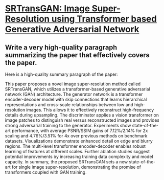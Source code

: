 # [SRTransGAN: Image Super-Resolution using Transformer based Generative   Adversarial Network](https://arxiv.org/abs/2312.01999)

## Write a very high-quality paragraph summarizing the paper that effectively covers the paper.

 Here is a high-quality summary paragraph of the paper:

This paper proposes a novel image super-resolution method called SRTransGAN, which utilizes a transformer-based generative adversarial network (GAN) architecture. The generator network is a transformer encoder-decoder model with skip connections that learns hierarchical representations and cross-scale relationships between low and high-resolution images. This allows it to effectively reconstruct high-frequency details during upsampling. The discriminator applies a vision transformer on image patches to distinguish real versus reconstructed images and provides strong adversarial training to the generator. Experiments show state-of-the-art performance, with average PSNR/SSIM gains of 7.12%/2.14% for 2x scaling and 4.76%/3.51% for 4x over previous methods on benchmark datasets. Visualizations demonstrate enhanced detail on edge and blurry regions. The multi-level transformer encoder-decoder enables robust learning of features at different scales. Further ablation studies suggest potential improvements by increasing training data complexity and model capacity. In summary, the proposed SRTransGAN sets a new state-of-the-art for single image super-resolution, demonstrating the promise of transformers coupled with GAN training.
